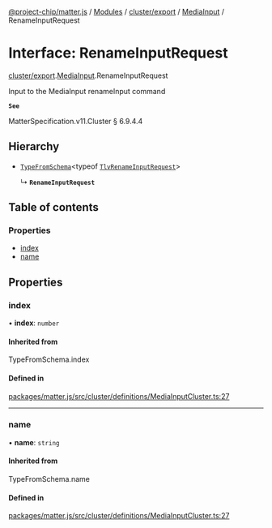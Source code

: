 [@project-chip/matter.js](../README.md) / [Modules](../modules.md) / [cluster/export](../modules/cluster_export.md) / [MediaInput](../modules/cluster_export.MediaInput.md) / RenameInputRequest

# Interface: RenameInputRequest

[cluster/export](../modules/cluster_export.md).[MediaInput](../modules/cluster_export.MediaInput.md).RenameInputRequest

Input to the MediaInput renameInput command

**`See`**

MatterSpecification.v11.Cluster § 6.9.4.4

## Hierarchy

- [`TypeFromSchema`](../modules/tlv_export.md#typefromschema)\<typeof [`TlvRenameInputRequest`](../modules/cluster_export.MediaInput.md#tlvrenameinputrequest)\>

  ↳ **`RenameInputRequest`**

## Table of contents

### Properties

- [index](cluster_export.MediaInput.RenameInputRequest.md#index)
- [name](cluster_export.MediaInput.RenameInputRequest.md#name)

## Properties

### index

• **index**: `number`

#### Inherited from

TypeFromSchema.index

#### Defined in

[packages/matter.js/src/cluster/definitions/MediaInputCluster.ts:27](https://github.com/project-chip/matter.js/blob/c0d55745d5279e16fdfaa7d2c564daa31e19c627/packages/matter.js/src/cluster/definitions/MediaInputCluster.ts#L27)

___

### name

• **name**: `string`

#### Inherited from

TypeFromSchema.name

#### Defined in

[packages/matter.js/src/cluster/definitions/MediaInputCluster.ts:27](https://github.com/project-chip/matter.js/blob/c0d55745d5279e16fdfaa7d2c564daa31e19c627/packages/matter.js/src/cluster/definitions/MediaInputCluster.ts#L27)
